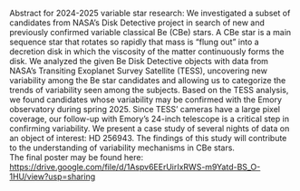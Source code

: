 Abstract for 2024-2025 variable star research: We investigated a subset of candidates from NASA’s Disk Detective project in search of new and previously confirmed variable classical Be (CBe) stars. A CBe star is a main sequence star that rotates so rapidly that mass is “flung out” into a decretion disk in which the viscosity of the matter continuously forms the disk. We analyzed the given Be Disk Detective objects with data from NASA’s Transiting Exoplanet Survey Satellite (TESS), uncovering new variability among the Be star candidates and allowing us to categorize the trends of variability seen among the subjects. Based on the TESS analysis, we found candidates whose variability may be confirmed with the Emory observatory during spring 2025. Since TESS’ cameras have a large pixel coverage, our follow-up with Emory’s 24-inch telescope is a critical step in confirming variability. We present a case study of several nights of data on an object of interest: HD 256943. The findings of this study will contribute to the understanding of variability mechanisms in CBe stars.
\
The final poster may be found here: https://drive.google.com/file/d/1Aspv6EErUirIxRWS-m9Yatd-BS_O-1HU/view?usp=sharing
